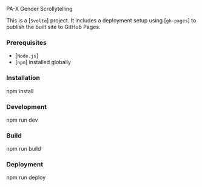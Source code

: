 PA-X Gender Scrollytelling

This is a [`Svelte`] project. It includes a deployment setup using [`gh-pages`] to publish the built site to GitHub Pages.

### Prerequisites

- [`Node.js`] 
- [`npm`] installed globally

### Installation

npm install

### Development

npm run dev 

### Build

npm run build 

### Deployment

npm run deploy